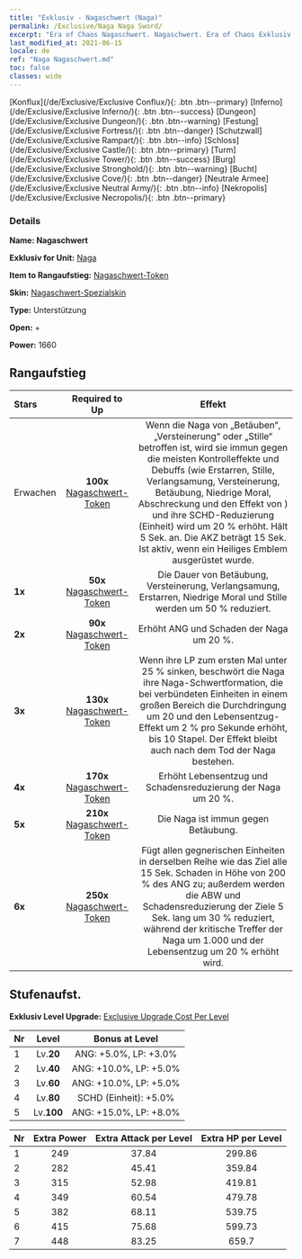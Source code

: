 ```yaml
---
title: "Exklusiv - Nagaschwert (Naga)"
permalink: /Exclusive/Naga Naga Sword/
excerpt: "Era of Chaos Nagaschwert. Nagaschwert. Era of Chaos Exklusiv Nagaschwert. Naga Exklusiv."
last_modified_at: 2021-06-15
locale: de
ref: "Naga Nagaschwert.md"
toc: false
classes: wide
---
```

 [Konflux](/de/Exclusive/Exclusive Conflux/){: .btn .btn--primary} [Inferno](/de/Exclusive/Exclusive Inferno/){: .btn .btn--success} [Dungeon](/de/Exclusive/Exclusive Dungeon/){: .btn .btn--warning} [Festung](/de/Exclusive/Exclusive Fortress/){: .btn .btn--danger} [Schutzwall](/de/Exclusive/Exclusive Rampart/){: .btn .btn--info} [Schloss](/de/Exclusive/Exclusive Castle/){: .btn .btn--primary} [Turm](/de/Exclusive/Exclusive Tower/){: .btn .btn--success} [Burg](/de/Exclusive/Exclusive Stronghold/){: .btn .btn--warning} [Bucht](/de/Exclusive/Exclusive Cove/){: .btn .btn--danger} [Neutrale Armee](/de/Exclusive/Exclusive Neutral Army/){: .btn .btn--info} [Nekropolis](/de/Exclusive/Exclusive Necropolis/){: .btn .btn--primary} 

### Details
 **Name: Nagaschwert** 

 **Exklusiv for Unit:** [Naga](/de/units/Naga/) 

 **Item to Rangaufstieg:** [Nagaschwert-Token](/ItemsDE/con_987/)

 **Skin:** [Nagaschwert-Spezialskin](/ItemsDE/con_655/)

 **Type:** Unterstützung

 **Open:** +

 **Power:** 1660

## Rangaufstieg

  |     Stars    |  Required to Up | Effekt |
  |:-------------|:---------------:|:---------------:|
  |  Erwachen  | **100x** [Nagaschwert-Token](/ItemsDE/con_987/) | <Unbeugsamer Wille> Wenn die Naga von „Betäuben“, „Versteinerung“ oder „Stille“ betroffen ist, wird sie immun gegen die meisten Kontrolleffekte und Debuffs (wie Erstarren, Stille, Verlangsamung, Versteinerung, Betäubung, Niedrige Moral, Abschreckung und den Effekt von <Zeitstopp>) und ihre SCHD-Reduzierung (Einheit) wird um 20 % erhöht. Hält 5 Sek. an. Die AKZ beträgt 15 Sek. Ist aktiv, wenn ein Heiliges Emblem ausgerüstet wurde. |
  | **1x** <i class="fas fa-star"/> | **50x** [Nagaschwert-Token](/ItemsDE/con_987/) | Die Dauer von Betäubung, Versteinerung, Verlangsamung, Erstarren, Niedrige Moral und Stille werden um 50 % reduziert. |
  | **2x** <i class="fas fa-star"/> | **90x** [Nagaschwert-Token](/ItemsDE/con_987/) | Erhöht ANG und Schaden der Naga um 20 %. |
  | **3x** <i class="fas fa-star"/> | **130x** [Nagaschwert-Token](/ItemsDE/con_987/) | <Naga-Schwertformation> Wenn ihre LP zum ersten Mal unter 25 % sinken, beschwört die Naga ihre Naga-Schwertformation, die bei verbündeten Einheiten in einem großen Bereich die Durchdringung um 20 und den Lebensentzug-Effekt um 2 % pro Sekunde erhöht, bis 10 Stapel. Der Effekt bleibt auch nach dem Tod der Naga bestehen. |
  | **4x** <i class="fas fa-star"/> | **170x** [Nagaschwert-Token](/ItemsDE/con_987/) | Erhöht Lebensentzug und Schadensreduzierung der Naga um 20 %. |
  | **5x** <i class="fas fa-star"/> | **210x** [Nagaschwert-Token](/ItemsDE/con_987/) | Die Naga ist immun gegen Betäubung. |
  | **6x** <i class="fas fa-star"/> | **250x** [Nagaschwert-Token](/ItemsDE/con_987/) | <Strahl des Nagaschwerts> Fügt allen gegnerischen Einheiten in derselben Reihe wie das Ziel alle 15 Sek. Schaden in Höhe von 200 % des ANG zu; außerdem werden die ABW und Schadensreduzierung der Ziele 5 Sek. lang um 30 % reduziert, während der kritische Treffer der Naga um 1.000 und der Lebensentzug um 20 % erhöht wird. |


## Stufenaufst.
 **Exklusiv Level Upgrade:** [Exclusive Upgrade Cost Per Level](/Exclusive/ExclusiveUpgradeCostPerLevel/)

  |  Nr  |   Level  | Bonus at Level |
  |:-----|:--------:|:--------------:|
  | 1 | Lv.**20** | ANG: +5.0%, LP: +3.0% |
  | 2 | Lv.**40** | ANG: +10.0%, LP: +5.0% |
  | 3 | Lv.**60** | ANG: +10.0%, LP: +5.0% |
  | 4 | Lv.**80** | SCHD (Einheit): +5.0% |
  | 5 | Lv.**100** | ANG: +15.0%, LP: +8.0% |


  |  Nr  |  Extra Power | Extra Attack per Level | Extra HP per Level |
  |:-----|:--------:|:--------:|:--------:|
  | 1 | 249 | 37.84 | 299.86 |
  | 2 | 282 | 45.41 | 359.84 |
  | 3 | 315 | 52.98 | 419.81 |
  | 4 | 349 | 60.54 | 479.78 |
  | 5 | 382 | 68.11 | 539.75 |
  | 6 | 415 | 75.68 | 599.73 |
  | 7 | 448 | 83.25 | 659.7 |


